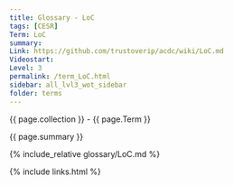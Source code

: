 ```yaml
---
title: Glossary - LoC
tags: [CESR]
Term: LoC
summary: 
Link: https://github.com/trustoverip/acdc/wiki/LoC.md
Videostart: 
Level: 3
permalink: /term_LoC.html
sidebar: all_lvl3_wot_sidebar
folder: terms
---
```


{{ page.collection }} - {{ page.Term }}

   {{ page.summary }}

{% include_relative glossary/LoC.md %}

 {% include links.html %} 
